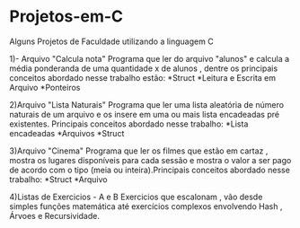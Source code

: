 # Projetos-em-C
Alguns Projetos de Faculdade utilizando a linguagem C 

1)- Arquivo "Calcula nota"
Programa que ler do arquivo "alunos" e calcula a média ponderanda de uma quantidade x de alunos , dentre os principais conceitos abordado nesse trabalho estão:
*Struct
*Leitura e Escrita em Arquivo
*Ponteiros

2)Arquivo "Lista Naturais"
Programa que ler uma lista  aleatória de número naturais de um arquivo e os insere em uma ou mais lista encadeadas pré existentes. Principais conceitos abordado nesse trabalho:
*Lista encadeadas 
*Arquivos 
*Struct

3)Arquivo "Cinema"
Programa que ler os filmes que estão em cartaz , mostra os lugares disponíveis para cada sessão e mostra o valor a ser pago de acordo com o tipo (meia ou inteira).Principais conceitos abordado nesse trabalho:
*Struct
*Arquivo

4)Listas de Exercicios - A e B
Exercicios que escalonam , vão desde simples funções matemática até  exercícios complexos envolvendo Hash , Árvoes e Recursividade.
